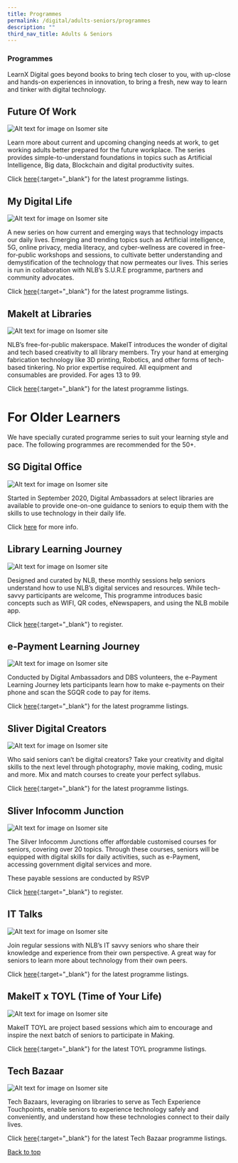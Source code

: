 ```yaml
---
title: Programmes
permalink: /digital/adults-seniors/programmes
description: ""
third_nav_title: Adults & Seniors
---
```

<style type="text/css">
/* Links */
.content a { color: #322987; }
.content a:focus,
.content a:hover { color: #28216c; }

/* Button Outline */
.bp-button { padding-left: 1.5rem; padding-right: 1.5rem; }
.bp-button.is-primary-outline { border: 1px solid #322987; color: #322987; background-color: transparent; text-decoration: none; }
.bp-button.is-primary-outline:focus,
.bp-button.is-primary-outline:hover { border: 1px solid #322987; color: #cff2e8; background-color: #322987; text-decoration: none; }

/* Responsive Iframe */
.responsive-iframe { position: absolute; top: 0; left: 0; bottom: 0; right: 0; width: 100%; height: 100%; }
.responsive-iframe-container { position: relative; overflow: hidden; width: 100%; }
.responsive-iframe-container.ratio-16by9 { padding-top: 56.25%; }
.responsive-iframe-container.ratio-4by3 { padding-top: 75%; }
.responsive-iframe-container.ratio-3by2 { padding-top: 66.66%; }
.responsive-iframe-container.ratio-1by1 { padding-top: 100%; }
</style>
### **Programmes**
LearnX Digital goes beyond books to bring tech closer to you, with up-close and hands-on experiences in innovation, to bring a fresh, new way to learn and tinker with digital technology.

## **Future Of Work**

![Alt text for image on Isomer site](/images/digital/Digital-Prog-AS-01.jpg)

Learn more about current and upcoming changing needs at work, to get working adults better prepared for the future workplace. The series provides simple-to-understand foundations in topics such as Artificial Intelligence, Big data, Blockchain and digital productivity suites. 

Click [here](https://go.gov.sg/nlbfow){:target="_blank"} for the latest programme listings.

## **My Digital Life**
![Alt text for image on Isomer site](/images/digital/Digital-Prog-AS-02.jpg)

A new series on how current and emerging ways that technology impacts our daily lives. Emerging and trending topics such as Artificial intelligence, 5G, online privacy, media literacy, and cyber-wellness are covered in free-for-public workshops and sessions, to cultivate better understanding and demystification of the technology that now permeates our lives. This series is run in collaboration with NLB’s S.U.R.E programme, partners and community advocates. 

Click [here](https://go.gov.sg/nlbmdl){:target="_blank"} for the latest programme listings.

## **MakeIt at Libraries** 
![Alt text for image on Isomer site](/images/digital/Digital-Prog-AS-MakeIT-at-Libraries.png)

NLB’s free-for-public makerspace. MakeIT introduces the wonder of digital and tech based creativity to all library members. Try your hand at emerging fabrication technology like 3D printing, Robotics, and other forms of tech-based tinkering. No prior expertise required. All equipment and consumables are provided. For ages 13 to 99. 

Click [here](https://go.gov.sg/nlb-makeit-events){:target="_blank"} for the latest programme listings.


# **For Older Learners**

We have specially curated programme series to suit your learning style and pace. The following programmes are recommended for the 50+.

## **SG Digital Office**
![Alt text for image on Isomer site](/images/digital/Digital-Prog-AS-Seniors_SDO.jpg)

Started in September 2020, Digital Ambassadors at select libraries are available to provide one-on-one guidance to seniors to equip them with the skills to use technology in their daily life. 

Click [here](https://www.imda.gov.sg/en/seniorsgodigital/Learn/Guided-Learning/SG-Digital-Community-Hubs) for more info.

## **Library Learning Journey**
![Alt text for image on Isomer site](/images/digital/Digital-Prog-AS-Placeholder-05a.png)

Designed and curated by NLB, these monthly sessions help seniors understand how to use NLB’s digital services and resources. While tech-savvy participants are welcome, This programme introduces basic concepts such as WIFI, QR codes, eNewspapers, and using the NLB mobile app. 

Click [here](https://www.imda.gov.sg/en/seniorsgodigital/Learn/Guided-Learning/Learning-Journeys){:target="_blank"} to register.

## **e-Payment Learning Journey**
![Alt text for image on Isomer site](/images/digital/Digital-Prog-AS-Placeholder-05.png)

Conducted by Digital Ambassadors and DBS volunteers, the e-Payment Learning Journey lets participants learn how to make e-payments on their phone and scan the SGQR code to pay for items.

Click [here](https://www.eventbrite.sg/o/golibrary-national-library-board-singapore-26735252849){:target="_blank"} for the latest programme listings. 


## **Sliver Digital Creators**
![Alt text for image on Isomer site](/images/digital/Digital-Prog-Seniors_SDC_TBC.jpg)

Who said seniors can’t be digital creators? Take your creativity and digital skills to the next level through photography, movie making, coding, music and more. Mix and match courses to create your perfect syllabus.

Click [here](https://www.eventbrite.sg/o/golibrary-national-library-board-singapore-26735252849){:target="_blank"} for the latest programme listings.

## **Sliver Infocomm Junction**
![Alt text for image on Isomer site](/images/digital/Digital-Prog-Seniors_SIJ_TBC.jpg)

The Silver Infocomm Junctions offer affordable customised courses for seniors, covering over 20 topics. Through these courses, seniors will be equipped with digital skills for daily activities, such as e-Payment, accessing government digital services and more. 

These payable sessions are conducted by RSVP

Click [here](https://www.eventbrite.sg/o/golibrary-national-library-board-singapore-26735252849){:target="_blank"} to register. 


## **IT Talks**
![Alt text for image on Isomer site](/images/digital/Digital-Prog-AS-07.JPG)

Join regular sessions with NLB’s IT savvy seniors who share their knowledge and experience from their own perspective. A great way for seniors to learn more about technology from their own peers.

Click [here](https://www.eventbrite.sg/o/golibrary-national-library-board-singapore-26735252849){:target="_blank"} for the latest programme listings.

## **MakeIT x TOYL (Time of Your Life)**
![Alt text for image on Isomer site](/images/digital/Digital-Prog-Seniors_makeITTOYL.jpg)

MakeIT TOYL are project based sessions which aim to encourage and inspire the next batch of seniors to participate in Making. 

Click [here](https://www.eventbrite.sg/o/golibrary-national-library-board-singapore-26735252849){:target="_blank"} for the latest TOYL programme listings.

## **Tech Bazaar**
![Alt text for image on Isomer site](/images/digital/Digital-Prog-Seniors_Techbazaar.jpg)

Tech Bazaars, leveraging on libraries to serve as Tech Experience Touchpoints, enable seniors to experience technology safely and conveniently, and understand how these technologies connect to their daily lives.

Click [here](https://www.eventbrite.sg/o/golibrary-national-library-board-singapore-26735252849){:target="_blank"} for the latest Tech Bazaar programme listings.

<p class="has-text-right margin--top--xl"><a href="#main-content">Back to top</a></p>